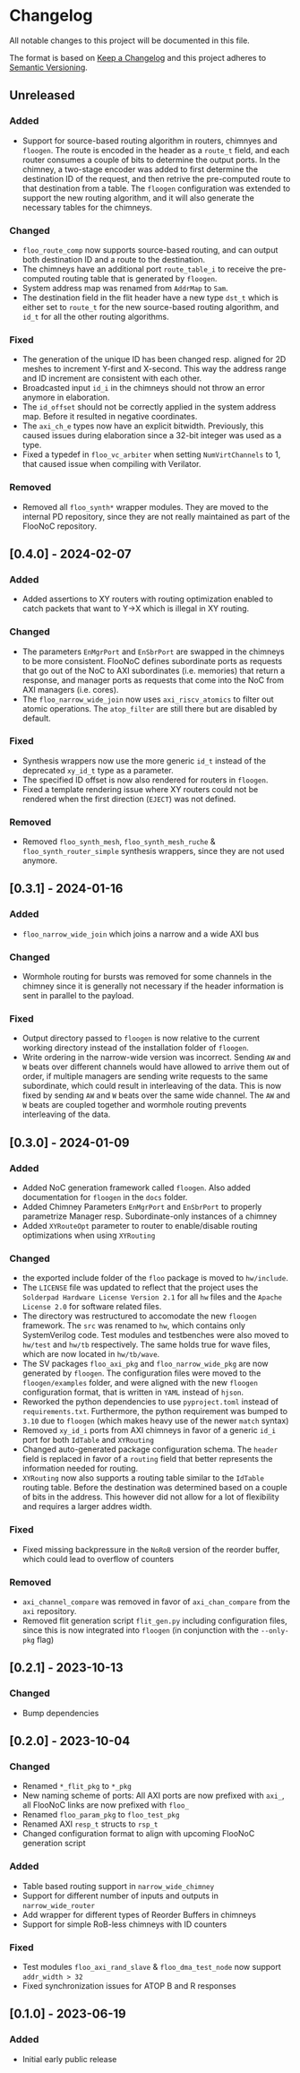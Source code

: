 # Changelog

All notable changes to this project will be documented in this file.

The format is based on [Keep a Changelog](https://keepachangelog.com/en/1.0.0/) and this project adheres to [Semantic Versioning](https://semver.org/spec/v2.0.0.html).

## Unreleased

### Added

- Support for source-based routing algorithm in routers, chimnyes and `floogen`. The route is encoded in the header as a `route_t` field, and each router consumes a couple of bits to determine the output ports. In the chimney, a two-stage encoder was added to first determine the destination ID of the request, and then retrive the pre-computed route to that destination from a table. The `floogen` configuration was extended to support the new routing algorithm, and it will also generate the necessary tables for the chimneys.

### Changed

- `floo_route_comp` now supports source-based routing, and can output both destination ID and a route to the destination.
- The chimneys have an additional port `route_table_i` to receive the pre-computed routing table that is generated by `floogen`.
- System address map was renamed from `AddrMap` to `Sam`.
- The destination field in the flit header have a new type `dst_t` which is either set to `route_t` for the new source-based routing algorithm, and `id_t` for all the other routing algorithms.

### Fixed

- The generation of the unique ID has been changed resp. aligned for 2D meshes to increment Y-first and X-second. This way the address range and ID increment are consistent with each other.
- Broadcasted input `id_i` in the chimneys should not throw an error anymore in elaboration.
- The `id_offset` should not be correctly applied in the system address map. Before it resulted in negative coordinates.
- The `axi_ch_e` types now have an explicit bitwidth. Previously, this caused issues during elaboration since a 32-bit integer was used as a type.
- Fixed a typedef in `floo_vc_arbiter` when setting `NumVirtChannels` to 1, that caused issue when compiling with Verilator.

### Removed

- Removed all `floo_synth*` wrapper modules. They are moved to the internal PD repository, since they are not really maintained as part of the FlooNoC repository.

## [0.4.0] - 2024-02-07

### Added

- Added assertions to XY routers with routing optimization enabled to catch packets that want to Y->X which is illegal in XY routing.

### Changed

- The parameters `EnMgrPort` and `EnSbrPort` are swapped in the chimneys to be more consistent. FlooNoC defines subordinate ports as requests that go out of the NoC to AXI subordinates (i.e. memories) that return a response, and manager ports as requests that come into the NoC from AXI managers (i.e. cores).
- The `floo_narrow_wide_join` now uses `axi_riscv_atomics` to filter out atomic operations. The `atop_filter` are still there but are disabled by default.

### Fixed

- Synthesis wrappers now use the more generic `id_t` instead of the deprecated `xy_id_t` type as a parameter.
- The specified ID offset is now also rendered for routers in `floogen`.
- Fixed a template rendering issue where XY routers could not be rendered when the first direction (`EJECT`) was not defined.

### Removed

- Removed `floo_synth_mesh`, `floo_synth_mesh_ruche` & `floo_synth_router_simple` synthesis wrappers, since they are not used anymore.

## [0.3.1] - 2024-01-16

### Added

- `floo_narrow_wide_join` which joins a narrow and a wide AXI bus

### Changed

- Wormhole routing for bursts was removed for some channels in the chimney since it is generally not necessary if the header information is sent in parallel to the payload.

### Fixed

- Output directory passed to `floogen` is now relative to the current working directory instead of the installation folder of `floogen`.
- Write ordering in the narrow-wide version was incorrect. Sending `AW` and `W` beats over different channels would have allowed to arrive them out of order, if multiple managers are sending write requests to the same subordinate, which could result in interleaving of the data. This is now fixed by sending `AW` and `W` beats over the same wide channel. The `AW` and `W` beats are coupled together and wormhole routing prevents interleaving of the data.

## [0.3.0] - 2024-01-09

### Added

- Added NoC generation framework called `floogen`. Also added documentation for `floogen` in the `docs` folder.
- Added Chimney Parameters `EnMgrPort` and `EnSbrPort` to properly parametrize Manager resp. Subordinate-only instances of a chimney
- Added `XYRouteOpt` parameter to router to enable/disable routing optimizations when using `XYRouting`

### Changed

- the exported include folder of the `floo` package is moved to `hw/include`.
- The `LICENSE` file was updated to reflect that the project uses the `Solderpad Hardware License Version 2.1` for all `hw` files and the `Apache License 2.0` for software related files.
- The directory was restructured to accomodate the new `floogen` framework. The `src` was renamed to `hw`, which contains only SystemVerilog code. Test modules and testbenches were also moved to `hw/test` and `hw/tb` respectively. The same holds true for wave files, which are now located in `hw/tb/wave`.
- The SV packages `floo_axi_pkg` and `floo_narrow_wide_pkg` are now generated by `floogen`. The configuration files were moved to the `floogen/examples` folder, and were aligned with the new `floogen` configuration format, that is written in `YAML` instead of `hjson`.
- Reworked the python dependencies to use `pyproject.toml` instead of `requirements.txt`. Furthermore, the python requirement was bumped to `3.10` due to `floogen` (which makes heavy use of the newer `match` syntax)
- Removed `xy_id_i` ports from AXI chimneys in favor of a generic `id_i` port for both `IdTable` and `XYRouting`
- Changed auto-generated package configuration schema. The `header` field is replaced in favor of a `routing` field that better represents the information needed for routing.
- `XYRouting` now also supports a routing table similar to the `IdTable` routing table. Before the destination was determined based on a couple of bits in the address. This however did not allow for a lot of flexibility and requires a larger addres width.

### Fixed

- Fixed missing backpressure in the `NoRoB` version of the reorder buffer, which could lead to overflow of counters

### Removed

- `axi_channel_compare` was removed in favor of `axi_chan_compare` from the `axi` repository.
- Removed flit generation script `flit_gen.py` including configuration files, since this is now integrated into `floogen` (in conjunction with the `--only-pkg` flag)

## [0.2.1] - 2023-10-13

### Changed

- Bump dependencies

## [0.2.0] - 2023-10-04

### Changed

- Renamed `*_flit_pkg` to `*_pkg`
- New naming scheme of ports: All AXI ports are now prefixed with `axi_`, all FlooNoC links are now prefixed with `floo_`
- Renamed `floo_param_pkg` to `floo_test_pkg`
- Renamed AXI `resp_t` structs to `rsp_t`
- Changed configuration format to align with upcoming FlooNoC generation script

### Added

- Table based routing support in `narrow_wide_chimney`
- Support for different number of inputs and outputs in `narrow_wide_router`
- Add wrapper for different types of Reorder Buffers in chimneys
- Support for simple RoB-less chimneys with ID counters

### Fixed

- Test modules `floo_axi_rand_slave` & `floo_dma_test_node` now support `addr_width > 32`
- Fixed synchronization issues for ATOP B and R responses

## [0.1.0] - 2023-06-19

### Added

- Initial early public release
